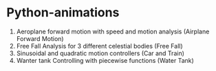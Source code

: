 # Python-animations

1) Aeroplane forward motion with speed and motion analysis (Airplane Forward Motion)
2) Free Fall Analysis for 3 different celestial bodies (Free Fall)
4) Sinusoidal and quadratic motion controllers (Car and Train)
5) Wanter tank Controlling with piecewise functions (Water Tank)
